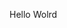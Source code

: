 Hello Wolrd
















































































































































































































































































































































































































































































































































































































































































































































































































































































































































































































































































































































































































































































































































































































































































































































































































































































































































































































































































































































































































































































































































































































































































































































































































































































































































































































































































































































































































































































































































































































































































































































































































































































































































































































































































































































































































































































































































































































































































































































































































































































































































































































































































































































































































































































































































































































































































































































































































































































































































































































































































































































































































